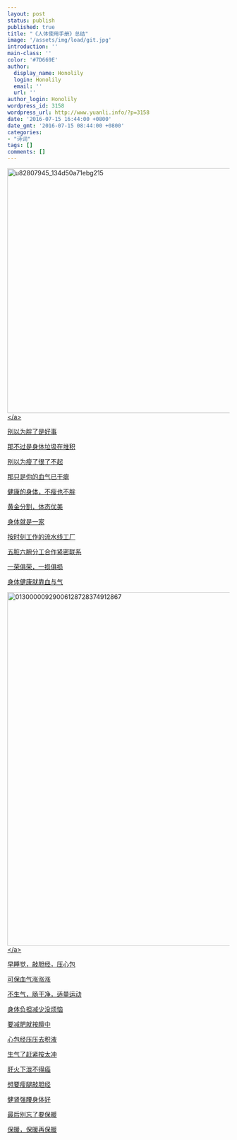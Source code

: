 ```yaml
---
layout: post
status: publish
published: true
title: "《人体使用手册》总结"
image: '/assets/img/load/git.jpg'
introduction: ''
main-class: ''
color: '#7D669E'
author:
  display_name: Honolily
  login: Honolily
  email: ''
  url: ''
author_login: Honolily
wordpress_id: 3158
wordpress_url: http://www.yuanli.info/?p=3158
date: '2016-07-15 16:44:00 +0800'
date_gmt: '2016-07-15 08:44:00 +0800'
categories:
- "诗词"
tags: []
comments: []
---
```

<p><a href="http:&#47;&#47;www.yuanli.info&#47;wp-content&#47;uploads&#47;2016&#47;07&#47;u82807945_134d50a71ebg215.jpg"><img class="alignnone size-full wp-image-3159" src="http:&#47;&#47;www.yuanli.info&#47;wp-content&#47;uploads&#47;2016&#47;07&#47;u82807945_134d50a71ebg215.jpg" alt="u82807945_134d50a71ebg215" width="545" height="554" &#47;><&#47;a></p>
<p>别以为胖了是好事</p>
<p>那不过是身体垃圾在堆积</p>
<p>别以为瘦了很了不起</p>
<p>那只是你的血气已干瘪</p>
<p>健康的身体，不瘦也不胖</p>
<p>黄金分割，体态优美</p>
<p>身体就是一家</p>
<p>按时刻工作的流水线工厂</p>
<p>五脏六腑分工合作紧密联系</p>
<p>一荣俱荣，一损俱损</p>
<p>身体健康就靠血与气</p>
<p><a href="http:&#47;&#47;www.yuanli.info&#47;wp-content&#47;uploads&#47;2016&#47;07&#47;01300000929006128728374912867.jpg"><img class="alignnone size-large wp-image-3160" src="http:&#47;&#47;www.yuanli.info&#47;wp-content&#47;uploads&#47;2016&#47;07&#47;01300000929006128728374912867-784x800.jpg" alt="01300000929006128728374912867" width="784" height="800" &#47;><&#47;a></p>
<p>早睡觉，敲胆经，压心包</p>
<p>可保血气涨涨涨</p>
<p>不生气，肠干净，适量运动</p>
<p>身体负担减少没烦恼</p>
<p>要减肥就按膻中</p>
<p>心包经压压去积液</p>
<p>生气了赶紧按太冲</p>
<p>肝火下泄不得癌</p>
<p>想要瘦腿敲胆经</p>
<p>健肾强腰身体好</p>
<p>最后别忘了要保暖</p>
<p>保暖，保暖再保暖</p>
